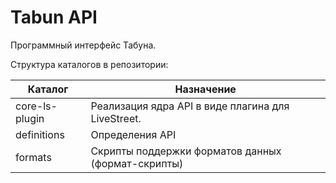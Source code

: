 Tabun API
=========

Программный интерфейс Табуна.

Структура каталогов в репозитории:

| Каталог        | Назначение                                         |
|----------------|----------------------------------------------------|
| core-ls-plugin | Реализация ядра API в виде плагина для LiveStreet. |
| definitions    | Определения API                                    |
| formats        | Скрипты поддержки форматов данных (формат-скрипты) |
